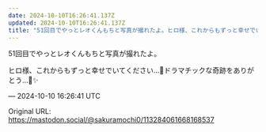 ```yaml
---
date: 2024-10-10T16:26:41.137Z
updated: 2024-10-10T16:26:41.137Z
title: "51回目でやっとレオくんもちと写真が撮れたよ。ヒロ様、これからもずっと幸せでいて[...]"
---
```


<p>51回目でやっとレオくんもちと写真が撮れたよ。</p><p>ヒロ様、これからもずっと幸せでいてください…🌹ドラマチックな奇跡をありがとう…🌈✨️</p>

&mdash; 2024-10-10 16:26:41 UTC

Original URL: https://mastodon.social/@sakuramochi0/113284061668168537

